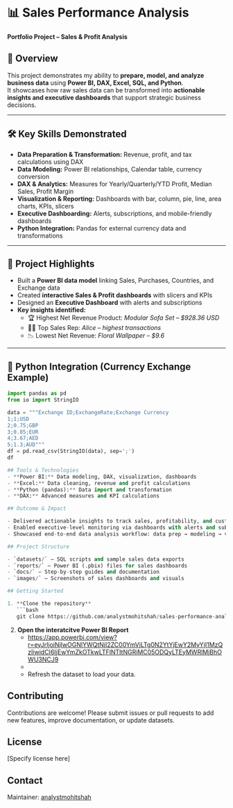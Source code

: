# 📊 Sales Performance Analysis  
**Portfolio Project – Sales & Profit Analysis**

## 📌 Overview
This project demonstrates my ability to **prepare, model, and analyze business data** using **Power BI, DAX, Excel, SQL, and Python**.  
It showcases how raw sales data can be transformed into **actionable insights and executive dashboards** that support strategic business decisions.  

---

## 🛠️ Key Skills Demonstrated
- **Data Preparation & Transformation:** Revenue, profit, and tax calculations using DAX  
- **Data Modeling:** Power BI relationships, Calendar table, currency conversion  
- **DAX & Analytics:** Measures for Yearly/Quarterly/YTD Profit, Median Sales, Profit Margin  
- **Visualization & Reporting:** Dashboards with bar, column, pie, line, area charts, KPIs, slicers  
- **Executive Dashboarding:** Alerts, subscriptions, and mobile-friendly dashboards  
- **Python Integration:** Pandas for external currency data and transformations  

---

## 🌟 Project Highlights
- Built a **Power BI data model** linking Sales, Purchases, Countries, and Exchange data  
- Created **interactive Sales & Profit dashboards** with slicers and KPIs  
- Designed an **Executive Dashboard** with alerts and subscriptions  
- **Key insights identified:**  
  - 🏆 Highest Net Revenue Product: *Modular Sofa Set – $928.36 USD*  
  - 👩‍💼 Top Sales Rep: *Alice – highest transactions*  
  - 📉 Lowest Net Revenue: *Floral Wallpaper – $9.6*  

---

## 🐍 Python Integration (Currency Exchange Example)
```python
import pandas as pd
from io import StringIO

data = """Exchange ID;ExchangeRate;Exchange Currency
1;1;USD
2;0.75;GBP
3;0.85;EUR
4;3.67;AED
5;1.3;AUD"""
df = pd.read_csv(StringIO(data), sep=';')
df

## Tools & Technologies
- **Power BI:** Data modeling, DAX, visualization, dashboards
- **Excel:** Data cleaning, revenue and profit calculations
- **Python (pandas):** Data import and transformation
- **DAX:** Advanced measures and KPI calculations

## Outcome & Impact

- Delivered actionable insights to track sales, profitability, and customer loyalty
- Enabled executive-level monitoring via dashboards with alerts and subscriptions
- Showcased end-to-end data analysis workflow: data prep → modeling → visualization → executive reporting

## Project Structure

- `datasets/` – SQL scripts and sample sales data exports
- `reports/` – Power BI (.pbix) files for sales dashboards
- `docs/` – Step-by-step guides and documentation
- `images/` – Screenshots of sales dashboards and visuals

## Getting Started

1. **Clone the repository**
   ```bash
   git clone https://github.com/analystmohitshah/sales-performance-analysis.git
   ```

2. **Open the interatcitve Power BI Report**
   - https://app.powerbi.com/view?r=eyJrIjoiNjIwOGNlYWQtNjI2ZC00YmVjLTg0N2YtYjEwY2MyYjI1MzQzIiwidCI6IjEwYmZkOTkwLTFlNTItNGRiMC05ODQyLTEyMWRlMjBhOWU3NCJ9
   - 
   - Refresh the dataset to load your data.

## Contributing

Contributions are welcome! Please submit issues or pull requests to add new features, improve documentation, or update datasets.

## License

[Specify license here]

## Contact

Maintainer: [analystmohitshah](https://github.com/analystmohitshah)
